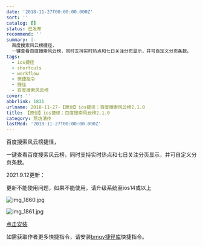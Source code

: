 ```yaml
---
date: '2018-11-27T00:00:00.000Z'
sort: ''
catalog: []
status: 已发布
recommend: ''
summary: |-
  百度搜索风云榜捷径，
  一键查看百度搜索风云榜，同时支持实时热点和七日关注分页显示，并可自定义分页条数。
tags:
  - ios捷径
  - shortcuts
  - workflow
  - 快捷指令
  - 捷径
  - 百度搜索风云榜
cover: ''
abbrlink: 1831
urlname: 2018-11-27-【原创】ios捷径：百度搜索风云榜2.1.0
title: 【原创】ios捷径：百度搜索风云榜2.1.0
category: 燕坊清作
lastMod: '2018-11-27T00:00:00.000Z'
---
```


百度搜索风云榜捷径，


一键查看百度搜索风云榜，同时支持实时热点和七日关注分页显示，并可自定义分页条数。


2021.9.12更新：


更新不能使用问题，如果不能使用，请升级系统至ios14或以上


![img_1860.jpg](http://image.bmqy.net/wp-content/uploads/2018/11/img_1860.jpg)


![img_1861.jpg](http://image.bmqy.net/wp-content/uploads/2018/11/img_1861.jpg)


[点击安装](https://www.icloud.com/shortcuts/a30562cd90ab4e4aa3d5fda1ff0ffbf7)


如需获取作者更多快捷指令，请安装[bmqy捷径库](https://www.icloud.com/shortcuts/064d72c6690a41b9b6d03f7e9084d022)快捷指令。

